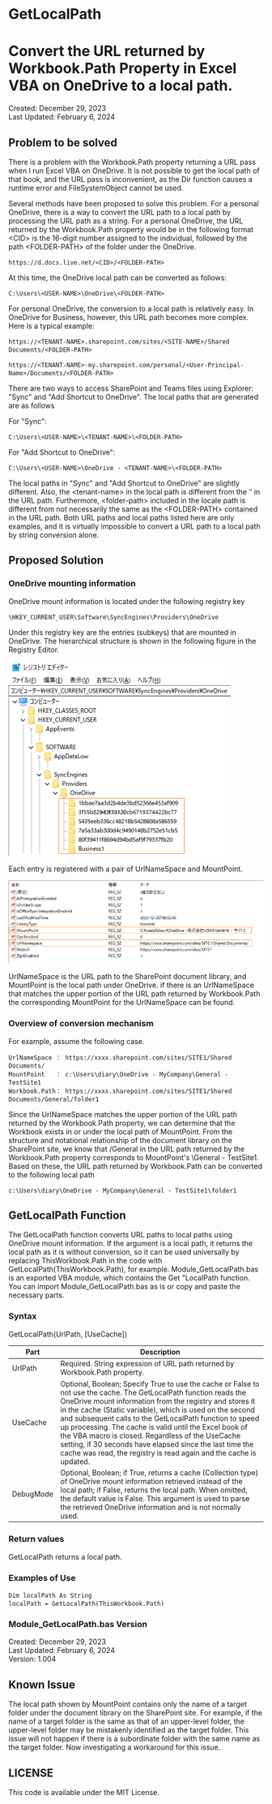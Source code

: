 # GetLocalPath
# Convert the URL returned by Workbook.Path Property in Excel VBA on OneDrive to a local path.  
Created: December 29, 2023  
Last Updated: February 6, 2024  

## Problem to be solved  
  
There is a problem with the Workbook.Path property returning a URL pass when I run Excel VBA on OneDrive. It is not possible to get the local path of that book, and the URL pass is inconvenient, as the Dir function causes a runtime error and FileSystemObject cannot be used.  
  
Several methods have been proposed to solve this problem. For a personal OneDrive, there is a way to convert the URL path to a local path by processing the URL path as a string. For a personal OneDrive, the URL returned by the Workbook.Path property would be in the following format \<CID> is the 16-digit number assigned to the individual, followed by the path \<FOLDER-PATH> of the folder under the OneDrive.
```  
https://d.docs.live.net/<CID>/<FOLDER-PATH>
```  
At this time, the OneDrive local path can be converted as follows:  
```  
C:\Users\<USER-NAME>\OneDrive\<FOLDER-PATH>
```    
For personal OneDrive, the conversion to a local path is relatively easy. In OneDrive for Business, however, this URL path becomes more complex. Here is a typical example: 
```
https://<TENANT-NAME>.sharepoint.com/sites/<SITE-NAME>/Shared Documents/<FOLDER-PATH>
```
```    
https://<TENANT-NAME>-my.sharepoint.com/personal/<User-Principal-Name>/Documents/<FOLDER-PATH>
```  
There are two ways to access SharePoint and Teams files using Explorer: "Sync" and "Add Shortcut to OneDrive". The local paths that are generated are as follows   

For "Sync":  
```
C:\Users\<USER-NAME>\<TENANT-NAME>\<FOLDER-PATH>
```  
For "Add Shortcut to OneDrive":  
```
C:\Users\<USER-NAME>\OneDrive - <TENANT-NAME>\<FOLDER-PATH>
```
  
The local paths in "Sync" and "Add Shortcut to OneDrive" are slightly different. Also, the \<tenant-name> in the local path is different from the ″<tenant-name> in the URL path. Furthermore, \<folder-path> included in the locale path is different from not necessarily the same as the \<FOLDER-PATH> contained in the URL path. Both URL paths and local paths listed here are only examples, and it is virtually impossible to convert a URL path to a local path by string conversion alone.    
  
  
## Proposed Solution  

### OneDrive mounting information
  
OneDrive mount information is located under the following registry key
```
\HKEY_CURRENT_USER\Software\SyncEngines\Providers\OneDrive
```
Under this registry key are the entries (subkeys) that are mounted in OneDrive. The hierarchical structure is shown in the following figure in the Registry Editor.  

![OneDrive-Registory-1](OneDrive-Registry-1.png)  
    
Each entry is registered with a pair of UrlNameSpace and MountPoint.    

![OneDrive-Registory-1](OneDrive-Registry-2.png) 
  
UrlNameSpace is the URL path to the SharePoint document library, and MountPoint is the local path under OneDrive. if there is an UrlNameSpace that matches the upper portion of the URL path returned by Workbook.Path the corresponding MountPoint for the UrlNameSpace can be found.
  
### Overview of conversion mechanism 
  
For example, assume the following case. 
```
UrlNameSpace ： https://xxxx.sharepoint.com/sites/SITE1/Shared Documents/  
MountPoint   ： c:\Users\diary\OneDrive - MyCompany\General - TestSite1  
Workbook.Path： https://xxxx.sharepoint.com/sites/SITE1/Shared Documents/General/folder1 
```
Since the UrlNameSpace matches the upper portion of the URL path returned by the Workbook.Path property, we can determine that the Workbook exists in or under the local path of MountPoint.
From the structure and notational relationship of the document library on the SharePoint site, we know that /General in the URL path returned by the Workbook.Path property corresponds to MountPoint's \General - TestSite1. 
Based on these, the URL path returned by Workbook.Path can be converted to the following local path
```
c:\Users\diary\OneDrive - MyCompany\General - TestSite1\folder1
```
  
## GetLocalPath Function

The GetLocalPath function converts URL paths to local paths using OneDrive mount information.
If the argument is a local path, it returns the local path as it is without conversion, so it can be used universally by replacing ThisWorkbook.Path in the code with GetLocalPath(ThisWorkbook.Path), for example.
Module_GetLocalPath.bas is an exported VBA module, which contains the Get "LocalPath function.
You can import Module_GetLocalPath.bas as is or copy and paste the necessary parts.  
  
### Syntax
GetLocalPath(UrlPath, [UseCache])  

|Part|Description|
----|----
|UrlPath|Required. String expression of URL path returned by Workbook.Path property.|
|UseCache|Optional, Boolean; Specify True to use the cache or False to not use the cache. The GetLocalPath function reads the OneDrive mount information from the registry and stores it in the cache (Static variable), which is used on the second and subsequent calls to the GetLocalPath function to speed up processing. The cache is valid until the Excel book of the VBA macro is closed. Regardless of the UseCache setting, if 30 seconds have elapsed since the last time the cache was read, the registry is read again and the cache is updated.|
|DebugMode|Optional, Boolean; if True, returns a cache (Collection type) of OneDrive mount information retrieved instead of the local path; if False, returns the local path. When omitted, the default value is False. This argument is used to parse the retrieved OneDrive information and is not normally used.|

### Return values

GetLocalPath returns a local path.

### Examples of Use
```
Dim localPath As String
localPath = GetLocalPath(ThisWorkbook.Path) 
```

### Module_GetLocalPath.bas Version
Created: December 29, 2023  
Last Updated: February 6, 2024  
Version: 1.004

## Known Issue
  
The local path shown by MountPoint contains only the name of a target folder under the document library on the SharePoint site. For example, if the name of a target folder is the same as that of an upper-level folder, the upper-level folder may be mistakenly identified as the target folder. This issue will not happen if there is a subordinate folder with the same name as the target folder. Now investigating a workaround for this issue.
  
## LICENSE
This code is available under the MIT License.
